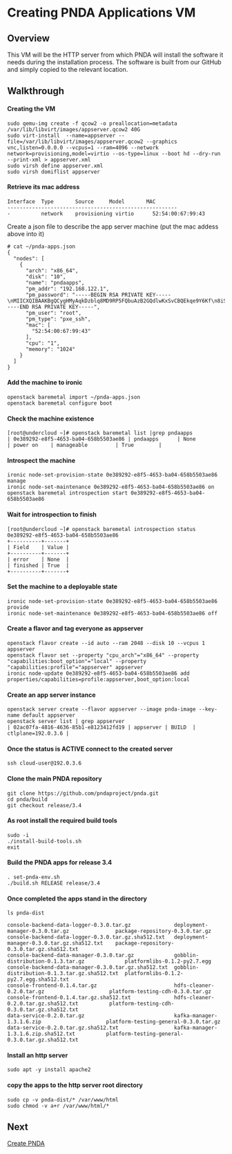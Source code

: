 # Creating PNDA Applications VM

## Overview

This VM will be the HTTP server from which PNDA will install the software it needs during the installation process. The software is built from our GitHub and simply copied to the relevant location.

## Walkthrough

#### Creating the VM

```
sudo qemu-img create -f qcow2 -o preallocation=metadata /var/lib/libvirt/images/appserver.qcow2 40G
sudo virt-install  --name=appserver --file=/var/lib/libvirt/images/appserver.qcow2 --graphics vnc,listen=0.0.0.0 --vcpus=1 --ram=4096 --network network=provisioning,model=virtio --os-type=linux --boot hd --dry-run --print-xml > appserver.xml
sudo virsh define appserver.xml
sudo virsh domiflist appserver
```
#### Retrieve its mac address
```
Interface  Type       Source     Model       MAC
-------------------------------------------------------
-          network    provisioning virtio      52:54:00:67:99:43
```
Create a json file to describe the app server machine (put the mac addess above into it)
```
# cat ~/pnda-apps.json 
{
  "nodes": [
    {
      "arch": "x86_64",
      "disk": "10",
      "name": "pndaapps",
      "pm_addr": "192.168.122.1",
      "pm_password": "-----BEGIN RSA PRIVATE KEY-----\nMIICXQIBAAKBgQCygHMyAqkDzblq8MD9RP5FQbuAzB2GQdlwKxSvCBQEkqe9Y6Kf\n8iSQCfiuKB8uoAAHMQCZ6tu8QRbxmy71OhtvZU8cc8x9w2Nzcn5M+JVyMKhBRGZd\n7YUjCpqDeVasDjAzFf286BeZSeiPE7DEjAAfo957zrEMJJyoKJDSQeoI+QIDAQAB\nAoGBAIS69u2NBNiLNQDMHPU3REuDYUWYgau/c0vw/ORaAWiVFJ3DZL3CdGWWxI/b\nzbQBzYOLcIMDHHmTfNgTKIu4tYSUQaW7lwBTkjZSG80nVapatLT/RwJlmUQSyU8w\ndgAUml+Nq0iF+/FRAHRa6UvUpLY1ZfDrEsoQvqcnX/ghx8uxAkEA69pR8A1fAwY9\nuqyvpx6QTs8DhsIbGHfdk3o7ZFiKxrQ2k6R1MB5fIV5RrdfADuuGT4J0jruSELRD\nUvb6oD0dBwJBAMG/9vit7pjuOxh86lsi8rDJ1x0qi65DifIw+ffB7NwC84lUxZmm\nRaBeACYLPrSCddlD5LMG6V1NUb54adR8Kf8CQD0ag83weOQcstNxN9TRO0vfoCdC\nlKiDLXmu2kJGGjYerGEV43KC+9x2Ri0Gz3BOHq7sumvcNpxzR1nwOMBY9PMCQFDf\nrFuJXrr/VjOWkMyR/fPFjMFj7QJEtuQdhXnhvNjpcna0p/bG7PFPy4gV0YrPmhmi\nuWfxTp/fkmuLH8HOQkkCQQDYFxfYHDNf/I65lN5bocawrCxEJ6h4s/cbs3lzxX/z\nC56t9ikNEWmfQle8BOj5fbRi6r44YFXanZX+qEGe2RZd\n-----END RSA PRIVATE KEY-----",
      "pm_user": "root",
      "pm_type": "pxe_ssh",
      "mac": [
        "52:54:00:67:99:43"
      ],
      "cpu": "1",
      "memory": "1024"
    }
  ]
}
```
#### Add the machine to ironic
```
openstack baremetal import ~/pnda-apps.json
openstack baremetal configure boot
```
#### Check the machine existence
```
[root@undercloud ~]# openstack baremetal list |grep pndaapps
| 0e389292-e8f5-4653-ba04-658b5503ae86 | pndaapps      | None          | power on    | manageable         | True        |
```
#### Introspect the machine
```
ironic node-set-provision-state 0e389292-e8f5-4653-ba04-658b5503ae86 manage
ironic node-set-maintenance 0e389292-e8f5-4653-ba04-658b5503ae86 on
openstack baremetal introspection start 0e389292-e8f5-4653-ba04-658b5503ae86
```
#### Wait for introspection to finish
```
[root@undercloud ~]# openstack baremetal introspection status 0e389292-e8f5-4653-ba04-658b5503ae86
+----------+-------+
| Field    | Value |
+----------+-------+
| error    | None  |
| finished | True  |
+----------+-------+
```
#### Set the machine to a deployable state
```
ironic node-set-provision-state 0e389292-e8f5-4653-ba04-658b5503ae86 provide
ironic node-set-maintenance 0e389292-e8f5-4653-ba04-658b5503ae86 off
```
#### Create a flavor and tag everyone as appserver
```
openstack flavor create --id auto --ram 2048 --disk 10 --vcpus 1 appserver
openstack flavor set --property "cpu_arch"="x86_64" --property "capabilities:boot_option"="local" --property "capabilities:profile"="appserver" appserver
ironic node-update 0e389292-e8f5-4653-ba04-658b5503ae86 add properties/capabilities=profile:appserver,boot_option:local
```
#### Create an app server instance
```
openstack server create --flavor appserver --image pnda-image --key-name default appserver
openstack server list | grep appserver
| 02ac07fa-4816-4636-85b1-e8123412fd19 | appserver | BUILD  | ctlplane=192.0.3.6 |
```
#### Once the status is ACTIVE connect to the created server
```
ssh cloud-user@192.0.3.6
```
#### Clone the main PNDA repository
```
git clone https://github.com/pndaproject/pnda.git
cd pnda/build
git checkout release/3.4
```
#### As root install the required build tools
```
sudo -i
./install-build-tools.sh
exit
```
#### Build the PNDA apps for release 3.4
```
. set-pnda-env.sh
./build.sh RELEASE release/3.4
```
#### Once completed the apps stand in the directory
```
ls pnda-dist

console-backend-data-logger-0.3.0.tar.gz              deployment-manager-0.3.0.tar.gz               package-repository-0.3.0.tar.gz
console-backend-data-logger-0.3.0.tar.gz.sha512.txt   deployment-manager-0.3.0.tar.gz.sha512.txt    package-repository-0.3.0.tar.gz.sha512.txt
console-backend-data-manager-0.3.0.tar.gz             gobblin-distribution-0.1.3.tar.gz             platformlibs-0.1.2-py2.7.egg
console-backend-data-manager-0.3.0.tar.gz.sha512.txt  gobblin-distribution-0.1.3.tar.gz.sha512.txt  platformlibs-0.1.2-py2.7.egg.sha512.txt
console-frontend-0.1.4.tar.gz                         hdfs-cleaner-0.2.0.tar.gz                     platform-testing-cdh-0.3.0.tar.gz
console-frontend-0.1.4.tar.gz.sha512.txt              hdfs-cleaner-0.2.0.tar.gz.sha512.txt          platform-testing-cdh-0.3.0.tar.gz.sha512.txt
data-service-0.2.0.tar.gz                             kafka-manager-1.3.1.6.zip                     platform-testing-general-0.3.0.tar.gz
data-service-0.2.0.tar.gz.sha512.txt                  kafka-manager-1.3.1.6.zip.sha512.txt          platform-testing-general-0.3.0.tar.gz.sha512.txt
```
#### Install an http server
```
sudo apt -y install apache2
```
#### copy the apps to the http server root directory
```
sudo cp -v pnda-dist/* /var/www/html
sudo chmod -v a+r /var/www/html/*
```

## Next

[Create PNDA](create-pnda.md)
